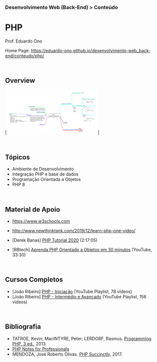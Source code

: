### Desenvolvimento Web (Back-End) > Conteúdo

# PHP

Prof. Eduardo Ono

Home Page: https://eduardo-ono.github.io/desenvolvimento-web_back-end/conteudo/php/

<br>

## Overview

|[<img src="../../mapas-mentais/php-linguagem.svg" width="300px">](../../mapas-mentais/php-linguagem.svg)|

<br>

## Tópicos

  * Ambiente de Desenvolvimento
  * Integração PHP e base de dados
  * Programação Orientada a Objetos
  * PHP 8

<br>

## Material de Apoio

* https://www.w3schools.com
* http://www.newthinktank.com/2019/12/learn-php-one-video/

* [Derek Banas] [PHP Tutorial 2020](https://www.youtube.com/watch?v=NihZYkNpslE) (2:17:05)

* [RBtech] [Aprenda PHP Orientado a Objetos em 30 minutos](https://www.youtube.com/watch?v=_mBqvoSJIBU) (YouTube, 33:30)

<br>

## Cursos Completos

* [João Ribeiro] [PHP - Iniciação](https://www.youtube.com/playlist?list=PLXik_5Br-zO8k6B-mP_udfaQZKXfhOgkv) (YouTube Playlist, 78 vídeos)
* [João Ribeiro] [PHP - Intermédio e Avançado](https://www.youtube.com/playlist?list=PLXik_5Br-zO8u5mCnTdAxGuUBbhUM9fa6) (YouTube Playlist, 156 vídeos)

<br>

## Bibliografia

* TATROE, Kevin; MacINTYRE, Peter; LERDORF, Rasmus. [Programming PHP, 3 ed.](https://archive.org/details/ProgrammingPHP3rdEdition), 2013.
* [PHP Notes for Professionals]()
* MENDOZA, José Roberto Olivas. [PHP Succinctly](https://www.syncfusion.com/ebooks/php_succinctly), 2017.

<br>
